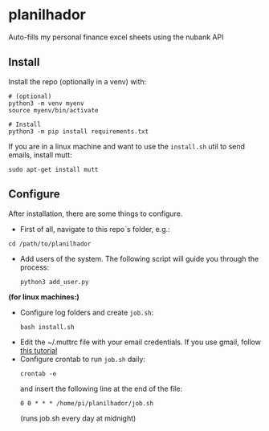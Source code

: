 # planilhador
Auto-fills my personal finance excel sheets using the nubank API


## Install
Install the repo (optionally in a venv) with:
```
# (optional)
python3 -m venv myenv
source myenv/bin/activate

# Install
python3 -m pip install requirements.txt
```

If you are in a linux machine and want to use the `install.sh` util to send emails, install mutt: 

```
sudo apt-get install mutt
```

## Configure
After installation, there are some things to configure.

* First of all, navigate to this repo`s folder, e.g.:

```
cd /path/to/planilhador
```

* Add users of the system. The following script will guide you through the process:
    ```
    python3 add_user.py
    ```
   
**(for linux machines:)**
* Configure log folders and create `job.sh`:
    ```
    bash install.sh
    ```
* Edit the ~/.muttrc file with your email credentials. If you use gmail, follow [this tutorial](https://linuxconfig.org/how-to-install-configure-and-use-mutt-with-a-gmail-account-on-linux)
* Configure crontab to run `job.sh` daily:
    ```
    crontab -e
    ```
    and insert the following line at the end of the file:
    ```
    0 0 * * * /home/pi/planilhador/job.sh
    ```
    (runs job.sh every day at midnight)
